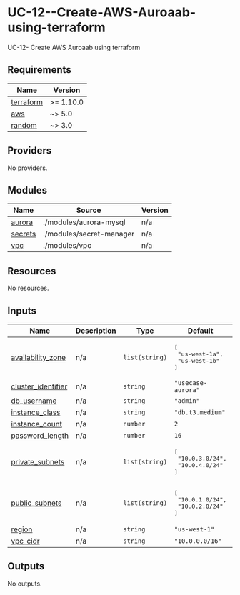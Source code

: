 # UC-12--Create-AWS-Auroaab-using-terraform
UC-12- Create AWS Auroaab using terraform

<!-- BEGIN_TF_DOCS -->
## Requirements

| Name | Version |
|------|---------|
| <a name="requirement_terraform"></a> [terraform](#requirement\_terraform) | >= 1.10.0 |
| <a name="requirement_aws"></a> [aws](#requirement\_aws) | ~> 5.0 |
| <a name="requirement_random"></a> [random](#requirement\_random) | ~> 3.0 |

## Providers

No providers.

## Modules

| Name | Source | Version |
|------|--------|---------|
| <a name="module_aurora"></a> [aurora](#module\_aurora) | ./modules/aurora-mysql | n/a |
| <a name="module_secrets"></a> [secrets](#module\_secrets) | ./modules/secret-manager | n/a |
| <a name="module_vpc"></a> [vpc](#module\_vpc) | ./modules/vpc | n/a |

## Resources

No resources.

## Inputs

| Name | Description | Type | Default | Required |
|------|-------------|------|---------|:--------:|
| <a name="input_availability_zone"></a> [availability\_zone](#input\_availability\_zone) | n/a | `list(string)` | <pre>[<br>  "us-west-1a",<br>  "us-west-1b"<br>]</pre> | no |
| <a name="input_cluster_identifier"></a> [cluster\_identifier](#input\_cluster\_identifier) | n/a | `string` | `"usecase-aurora"` | no |
| <a name="input_db_username"></a> [db\_username](#input\_db\_username) | n/a | `string` | `"admin"` | no |
| <a name="input_instance_class"></a> [instance\_class](#input\_instance\_class) | n/a | `string` | `"db.t3.medium"` | no |
| <a name="input_instance_count"></a> [instance\_count](#input\_instance\_count) | n/a | `number` | `2` | no |
| <a name="input_password_length"></a> [password\_length](#input\_password\_length) | n/a | `number` | `16` | no |
| <a name="input_private_subnets"></a> [private\_subnets](#input\_private\_subnets) | n/a | `list(string)` | <pre>[<br>  "10.0.3.0/24",<br>  "10.0.4.0/24"<br>]</pre> | no |
| <a name="input_public_subnets"></a> [public\_subnets](#input\_public\_subnets) | n/a | `list(string)` | <pre>[<br>  "10.0.1.0/24",<br>  "10.0.2.0/24"<br>]</pre> | no |
| <a name="input_region"></a> [region](#input\_region) | n/a | `string` | `"us-west-1"` | no |
| <a name="input_vpc_cidr"></a> [vpc\_cidr](#input\_vpc\_cidr) | n/a | `string` | `"10.0.0.0/16"` | no |

## Outputs

No outputs.
<!-- END_TF_DOCS -->